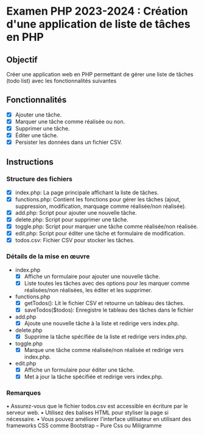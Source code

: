 # Examen PHP 2023-2024 : Création d'une application de liste de tâches en PHP

## Objectif
Créer une application web en PHP permettant de gérer une liste de tâches (todo list) avec les fonctionnalités suivantes

## Fonctionnalités
- [x] Ajouter une tâche.
- [x] Marquer une tâche comme réalisée ou non.
- [x] Supprimer une tâche.
- [x] Éditer une tâche.
- [x] Persister les données dans un fichier CSV.

## Instructions
### Structure des fichiers
- [x] index.php: La page principale affichant la liste de tâches.
- [x] functions.php: Contient les fonctions pour gérer les tâches (ajout, suppression, modification, marquage comme réalisée/non réalisée).
- [x] add.php: Script pour ajouter une nouvelle tâche.
- [x] delete.php: Script pour supprimer une tâche.
- [x] toggle.php: Script pour marquer une tâche comme réalisée/non réalisée.
- [x] edit.php: Script pour éditer une tâche et formulaire de modification.
- [x] todos.csv: Fichier CSV pour stocker les tâches.

### Détails de la mise en œuvre
- index.php
	- [x] Affiche un formulaire pour ajouter une nouvelle tâche.
	- [x] Liste toutes les tâches avec des options pour les marquer comme réalisées/non réalisées, les éditer et les supprimer.
- functions.php
	- [x] getTodos(): Lit le fichier CSV et retourne un tableau des tâches.
	- [x] saveTodos($todos): Enregistre le tableau des tâches dans le fichier
- add.php
  - [x] Ajoute une nouvelle tâche à la liste et redirige vers index.php.
- delete.php
  - [x] Supprime la tâche spécifiée de la liste et redirige vers index.php.
- toggle.php
  - [x] Marque une tâche comme réalisée/non réalisée et redirige vers index.php.
- edit.php
  - [x] Affiche un formulaire pour éditer une tâche.
  - [x] Met à jour la tâche spécifiée et redirige vers index.php.

### Remarques
• Assurez-vous que le fichier todos.csv est accessible en écriture par le serveur web.
• Utilisez des balises HTML pour styliser la page si nécessaire.
• Vous pouvez améliorer l'interface utilisateur en utilisant des frameworks CSS comme Bootstrap – Pure Css ou Miligramme